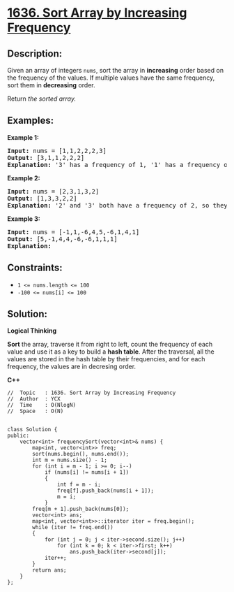 # [1636. Sort Array by Increasing Frequency](https://leetcode.com/problems/sort-array-by-increasing-frequency/)


## Description:

<p>Given an array of integers <code>nums</code>, sort the array in <strong>increasing</strong> order based on the frequency of the values. If multiple values have the same frequency, sort them in <strong>decreasing</strong> order.</p>

<p>Return <em>the sorted array.</em></p>


## Examples:

<strong>Example 1:</strong>
<pre>
<strong>Input:</strong> nums = [1,1,2,2,2,3]
<strong>Output:</strong> [3,1,1,2,2,2]
<strong>Explanation:</strong> '3' has a frequency of 1, '1' has a frequency of 2, and '2' has a frequency of 3.
</pre>

<strong>Example 2:</strong>
<pre>
<strong>Input:</strong> nums = [2,3,1,3,2]
<strong>Output:</strong> [1,3,3,2,2]
<strong>Explanation:</strong> '2' and '3' both have a frequency of 2, so they are sorted in decreasing order.
</pre>

<strong>Example 3:</strong>
<pre>
<strong>Input:</strong> nums = [-1,1,-6,4,5,-6,1,4,1]
<strong>Output:</strong> [5,-1,4,4,-6,-6,1,1,1]
<strong>Explanation:</strong> 
</pre>


## Constraints:

<ul>
    <li><code>1 &lt;= nums.length &lt;= 100</code></li>
    <li><code>-100 &lt;= nums[i] &lt;= 100</code></li>
</ul>


## Solution:

<strong>Logical Thinking</strong>
<p><strong>Sort</strong> the array, traverse it from right to left, count the frequency of each value and use it as a key to build a <strong>hash table</strong>. After the traversal, all the values are stored in the hash table by their frequencies, and for each frequency, the values are in decresing order.</p>


<strong>C++</strong>

```
//  Topic   : 1636. Sort Array by Increasing Frequency
//  Author  : YCX
//  Time    : O(NlogN)
//  Space   : O(N)


class Solution {
public:
    vector<int> frequencySort(vector<int>& nums) {
        map<int, vector<int>> freq;
        sort(nums.begin(), nums.end());
        int m = nums.size() - 1; 
        for (int i = m - 1; i >= 0; i--)
            if (nums[i] != nums[i + 1])
            {
                int f = m - i;
                freq[f].push_back(nums[i + 1]);
                m = i;
            }
        freq[m + 1].push_back(nums[0]);
        vector<int> ans;
        map<int, vector<int>>::iterator iter = freq.begin();
        while (iter != freq.end())
        {
            for (int j = 0; j < iter->second.size(); j++)
                for (int k = 0; k < iter->first; k++)
                    ans.push_back(iter->second[j]);
            iter++;
        }
        return ans;
    }
};
```